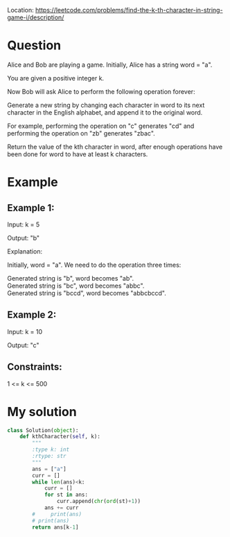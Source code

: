 Location: https://leetcode.com/problems/find-the-k-th-character-in-string-game-i/description/
# Question
Alice and Bob are playing a game. Initially, Alice has a string word = "a".

You are given a positive integer k.

Now Bob will ask Alice to perform the following operation forever:

Generate a new string by changing each character in word to its next character in the English alphabet, and append it to the original word.

For example, performing the operation on "c" generates "cd" and performing the operation on "zb" generates "zbac".

Return the value of the kth character in word, after enough operations have been done for word to have at least k characters.
 
# Example

## Example 1:

Input: k = 5

Output: "b"

Explanation:

Initially, word = "a". We need to do the operation three times:

Generated string is "b", word becomes "ab".\
Generated string is "bc", word becomes "abbc".\
Generated string is "bccd", word becomes "abbcbccd".

## Example 2:

Input: k = 10

Output: "c"

## Constraints:

1 <= k <= 500
 

# My solution 
```python
class Solution(object):
    def kthCharacter(self, k):
        """
        :type k: int
        :rtype: str
        """
        ans = ["a"]
        curr = []
        while len(ans)<k:
            curr = []
            for st in ans:
                curr.append(chr(ord(st)+1))
            ans += curr
        #     print(ans)
        # print(ans)
        return ans[k-1]
        
```
